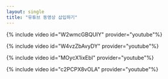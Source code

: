 ```yaml
---
layout: single
title: "유튜브 동영상 삽입하기"
---
```


{% include video id="W2wmcGBQUIY" provider="youtube"%}

{% include video id="W4vzZbAvyDY" provider="youtube"%}

{% include video id="MOycX1ixEbI" provider="youtube"%}

{% include video id="c2PCPX8vOLA" provider="youtube"%}
